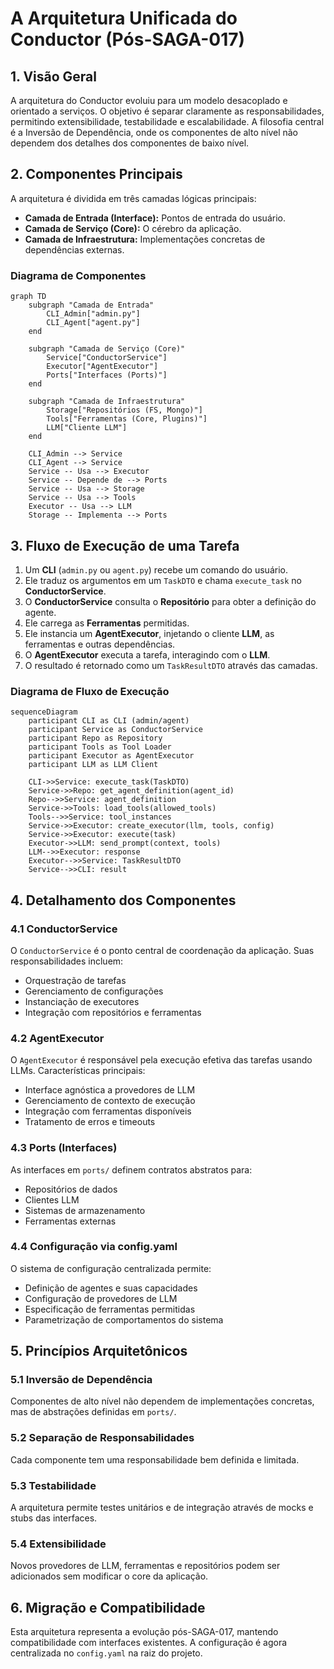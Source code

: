 # A Arquitetura Unificada do Conductor (Pós-SAGA-017)

## 1. Visão Geral

A arquitetura do Conductor evoluiu para um modelo desacoplado e orientado a serviços. O objetivo é separar claramente as responsabilidades, permitindo extensibilidade, testabilidade e escalabilidade. A filosofia central é a Inversão de Dependência, onde os componentes de alto nível não dependem dos detalhes dos componentes de baixo nível.

## 2. Componentes Principais

A arquitetura é dividida em três camadas lógicas principais:

-   **Camada de Entrada (Interface):** Pontos de entrada do usuário.
-   **Camada de Serviço (Core):** O cérebro da aplicação.
-   **Camada de Infraestrutura:** Implementações concretas de dependências externas.

### Diagrama de Componentes

```mermaid
graph TD
    subgraph "Camada de Entrada"
        CLI_Admin["admin.py"]
        CLI_Agent["agent.py"]
    end

    subgraph "Camada de Serviço (Core)"
        Service["ConductorService"]
        Executor["AgentExecutor"]
        Ports["Interfaces (Ports)"]
    end

    subgraph "Camada de Infraestrutura"
        Storage["Repositórios (FS, Mongo)"]
        Tools["Ferramentas (Core, Plugins)"]
        LLM["Cliente LLM"]
    end

    CLI_Admin --> Service
    CLI_Agent --> Service
    Service -- Usa --> Executor
    Service -- Depende de --> Ports
    Service -- Usa --> Storage
    Service -- Usa --> Tools
    Executor -- Usa --> LLM
    Storage -- Implementa --> Ports
```

## 3. Fluxo de Execução de uma Tarefa

1.  Um **CLI** (`admin.py` ou `agent.py`) recebe um comando do usuário.
2.  Ele traduz os argumentos em um `TaskDTO` e chama `execute_task` no **ConductorService**.
3.  O **ConductorService** consulta o **Repositório** para obter a definição do agente.
4.  Ele carrega as **Ferramentas** permitidas.
5.  Ele instancia um **AgentExecutor**, injetando o cliente **LLM**, as ferramentas e outras dependências.
6.  O **AgentExecutor** executa a tarefa, interagindo com o **LLM**.
7.  O resultado é retornado como um `TaskResultDTO` através das camadas.

### Diagrama de Fluxo de Execução

```mermaid
sequenceDiagram
    participant CLI as CLI (admin/agent)
    participant Service as ConductorService
    participant Repo as Repository
    participant Tools as Tool Loader
    participant Executor as AgentExecutor
    participant LLM as LLM Client

    CLI->>Service: execute_task(TaskDTO)
    Service->>Repo: get_agent_definition(agent_id)
    Repo-->>Service: agent_definition
    Service->>Tools: load_tools(allowed_tools)
    Tools-->>Service: tool_instances
    Service->>Executor: create_executor(llm, tools, config)
    Service->>Executor: execute(task)
    Executor->>LLM: send_prompt(context, tools)
    LLM-->>Executor: response
    Executor-->>Service: TaskResultDTO
    Service-->>CLI: result
```

## 4. Detalhamento dos Componentes

### 4.1 ConductorService

O `ConductorService` é o ponto central de coordenação da aplicação. Suas responsabilidades incluem:

- Orquestração de tarefas
- Gerenciamento de configurações
- Instanciação de executores
- Integração com repositórios e ferramentas

### 4.2 AgentExecutor

O `AgentExecutor` é responsável pela execução efetiva das tarefas usando LLMs. Características principais:

- Interface agnóstica a provedores de LLM
- Gerenciamento de contexto de execução
- Integração com ferramentas disponíveis
- Tratamento de erros e timeouts

### 4.3 Ports (Interfaces)

As interfaces em `ports/` definem contratos abstratos para:

- Repositórios de dados
- Clientes LLM
- Sistemas de armazenamento
- Ferramentas externas

### 4.4 Configuração via config.yaml

O sistema de configuração centralizada permite:

- Definição de agentes e suas capacidades
- Configuração de provedores de LLM
- Especificação de ferramentas permitidas
- Parametrização de comportamentos do sistema

## 5. Princípios Arquitetônicos

### 5.1 Inversão de Dependência

Componentes de alto nível não dependem de implementações concretas, mas de abstrações definidas em `ports/`.

### 5.2 Separação de Responsabilidades

Cada componente tem uma responsabilidade bem definida e limitada.

### 5.3 Testabilidade

A arquitetura permite testes unitários e de integração através de mocks e stubs das interfaces.

### 5.4 Extensibilidade

Novos provedores de LLM, ferramentas e repositórios podem ser adicionados sem modificar o core da aplicação.

## 6. Migração e Compatibilidade

Esta arquitetura representa a evolução pós-SAGA-017, mantendo compatibilidade com interfaces existentes. A configuração é agora centralizada no `config.yaml` na raiz do projeto.